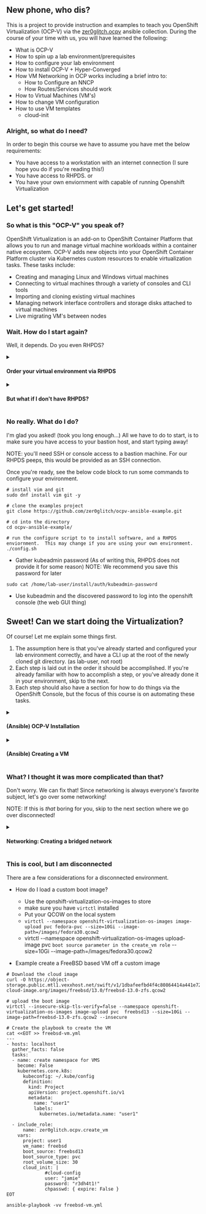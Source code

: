 ## New phone, who dis?
This is a project to provide instruction and examples to teach you OpenShift Virtualization (OCP-V) via the [zer0glitch.ocpv](https://github.com/zer0glitch/ocpv) ansible collection.
During the course of your time with us, you will have learned the following:
- What is OCP-V
- How to spin up a lab environment/prerequisites
- How to configure your lab environment
- How to install OCP-V + Hyper-Converged
- How VM Networking in OCP works including a brief intro to:
  - How to Configure an NNCP
  - How Routes/Services should work
- How to Virtual Machines (VM's)
- How to change VM configuration
- How to use VM templates
  - cloud-init


### Alright, so what do I need?
In order to begin this course we have to assume you have met the below requirements:
- You have access to a workstation with an internet connection (I sure hope you do if you're reading this!)
- You have access to RHPDS.
or
- You have your own enviornment with capable of running Openshift Virtualization

## Let's get started!

### So what is this "OCP-V" you speak of?
OpenShift Virtualization is an add-on to OpenShift Container Platform that allows you to run and manage virtual machine workloads within a container native ecosystem.
OCP-V adds new objects into your OpenShift Container Platform cluster via Kubernetes custom resources to enable virtualization tasks. These tasks include:
- Creating and managing Linux and Windows virtual machines
- Connecting to virtual machines through a variety of consoles and CLI tools
- Importing and cloning existing virtual machines
- Managing network interface controllers and storage disks attached to virtual machines
- Live migrating VM's between nodes


### Wait. How do I start again?
Well, it depends. Do you even RHPDS?
<details>
<summary> <h4> Order your virtual environment via RHPDS </h4> </summary>

* Go to the OCP-V [RHPDS Page:](https://demo.redhat.com/catalog?search=Virtualization&item=babylon-catalog-prod%2Fopenstack.hands-on-ocp-virtualization.prod)
* Let's order the thing!
  * Select "Training"
  * In the "Purpose" drop down, select "As part of course"
  * Leave "Salesforce ID" empty
  * Read the "IMPORTANT PLEASE READ"
  * Check the checkbox
  * *Now* click "Order"
* Wait for your environment to spin up
* ssh to the server with the credentials provided
* Continue to the next steps. We'll configure your environment shortly

</details>

<details>
<summary> <h4> But what if I don't have RHPDS? </h4> </summary>
  
WIP: Ensure you have the following available to you:
- An OCP 4.10 and up cluster
- A bastion host with the following:
      - Ansible
      - Python

</details>

### No really. What do I do?
I'm glad you asked! (took you long enough...)
All we have to do to start, is to make sure you have access to your bastion host, and start typing away!

NOTE: you'll need SSH or console access to a bastion machine. For our RHPDS peeps, this would be provided as an SSH connection.

Once you're ready, see the below code block to run some commands to configure your environment.
 
```
# install vim and git
sudo dnf install vim git -y

# clone the examples project
git clone https://github.com/zer0glitch/ocpv-ansible-example.git

# cd into the directory
cd ocpv-ansible-example/

# run the configure script to to install software, and a RHPDS enviornment.  This may change if you are using your own environment.
./config.sh
```
* Gather kubeadmin password (As of writing this, RHPDS does not provide it for some reason) 
NOTE: We recommend you save this password for later
```
sudo cat /home/lab-user/install/auth/kubeadmin-password
```
* Use kubeadmin and the discovered password to log into the openshift console (the web GUI thing)

## Sweet! Can we start doing the Virtualization?
Of course! Let me explain some things first.
1) The assumption here is that you've already started and configured your lab environment correctly, and have a CLI up at the root of the newly cloned git directory. (as lab-user, not root)
2) Each step is laid out in the order it should be accomplished. If you're already familiar with how to accomplish a step, or you've already done it in your environment, skip to the next.
3) Each step should also have a section for how to do things via the OpenShift Console, but the focus of this course is on automating these tasks.

<details>
<summary> <h4> (Ansible) OCP-V Installation </h4> </summary>

  * Install the Operator and Hyper-converged resource utilizing the [OCP Virtualization install role](https://github.com/zer0glitch/ocpv/blob/main/roles/install/tasks/main.yml)

```
---
- name: Install openshift virtualization
  hosts: localhost
  tasks:

  - name: import deploy_cnv
    import_role:
            name: zer0glitch.ocpv.install
```

  * Run the following command
```
ansible-playbook -vv examples/deploy-cnv.yml
```
  * Navigate to Operators-->Installed Operators
  * Select Project: "openshift-cnv"
  * Select "Show all Projects"
  * Select "Openshift Virtualization"
  * Select "All Instances" 
  * You will see the install completed successfully

</details>

<details>
<summary> <h4> (Ansible) Creating a VM </h4> </summary>

### Standard VM, and intro to creating VMs:
We're going to be using one of the roles from the zer0glitch OCP-V Galaxy repo.
  * The role will use a virtual machine jinja2 [template](https://github.com/zer0glitch/ocpv/blob/main/roles/create_vm/templates/vm-template.yaml.j2)
  * The template offers benefits over just a standard openshift VM template, by using Ansible variables, the template can be customized quickly.

  * Create a basic virtual machine using the [create_vm](https://github.com/zer0glitch/ocpv/tree/main/roles/create_vm) role.  Using the [basic vm playbook](examples/basic-vm.yml)

```
ansible-playbook -vv examples/basic-vm.yml
```

  * To watch things the pretty way, go to the OCP Console and select *Virtual Machines* in the menu
  * Or to watch it from command line, run the below command (from your bastion host)

```
watch oc get vms --all-namespaces
```

### Now let's make it more complicated with a web server!
  
   * Look at the [setup-web-server.yml playbook](https://github.com/zer0glitch/ocpv-ansible-example/blob/main/standup-web-server.yml)
   * Run the following playbook `ansible-playbook -vv examples/standup-web-server.yml`
   * The play will do the following:
     * Create a virtual machine
     * configure an additional interface
     * configure additional drives
     * wait for the eth1 interface to be available
     * run an ansible role that install apache httpd and copies over a default index
     * expose ssh and port 80 for web access
  
</details>
  
  
### What? I thought it was more complicated than that?
Don't worry. We can fix that!
Since networking is always everyone's favorite subject, let's go over some networking!

NOTE: If this is *that* boring for you, skip to the next section where we go over disconnected!

<details>
<summary> <h4> Networking: Creating a bridged network </h4> </summary>

Doc links:
- [Network configuration](https://docs.openshift.com/container-platform/4.10/virt/node_network/virt-updating-node-network-config.html)
- [Connecting a VM to a Bridged Network](https://docs.openshift.com/container-platform/4.10/virt/virtual_machines/vm_networking/virt-attaching-vm-multiple-networks.html)

Steps:
  * get the NodeNetworkState
```
oc get nns
```
  ```
   NAME       AGE
   master-0   68m
   master-1   68m
   master-2   68m
   worker-0   68m
   worker-1   68m
   worker-2   68m
  ```

  * look at the first worker node (worker-0 in this case) to see what interfaces are available, and which one we would like to bridge
 ```
oc get nns -oyaml worker-0
```
  ```
  apiVersion: nmstate.io/v1beta1
  kind: NodeNetworkState
  status:
      interfaces:
  ...
      - ipv4:
          address:
          - ip: 192.168.3.105
            prefix-length: 24
          auto-dns: true
          auto-gateway: true
          auto-route-table-id: 0
          auto-routes: true
          dhcp: true
          enabled: true
        ipv6:
          address:
  ...
      mac-address: DE:AD:BE:EF:02:50
      mtu: 8942
      name: ens5
      state: up
      type: ethernet

  ```
  * Or use a shortcut
  ```
oc get nns -o jsonpath='{range .status.currentState.interfaces[*]}{"NAME: "}{.name}{"\t\tIPINFO: "}{.ipv4.address[*].ip}{"\t\t\tENABLED: "}{.ipv4.enabled}{"\n"}' worker-0
  ```
  * Create a bridge for ens5 with dhcp 
   ```
   cat <<EOT >> nodenetworkconfigurationpolicy.yml
   ---
   apiVersion: nmstate.io/v1
   kind: NodeNetworkConfigurationPolicy
   metadata:
     name: br1-ens5-policy
   spec:
     nodeSelector:
             node-role.kubernetes.io/worker: ""
     desiredState:
       interfaces:
         - name: br1
           description: Linux bridge with ens5 as a port
           type: linux-bridge
           state: up
           ipv4:
             enabled: false
           bridge:
             options:
               stp:
                 enabled: false
             port:
               - name: ens5
   EOT
   ```
```
oc apply -f nodenetworkconfigurationpolicy.yml
```
</details>
  
### This is cool, but I am disconnected
There are a few considerations for a disconnected environment.
   * How do I load a custom boot image?
     * Use the opnshift-virtualization-os-images to store 
     * make sure you have `virtctl` installed
     * Put your QCOW on the local system
     * `virtctl --namespace openshift-virtualization-os-images image-upload pvc fedora-pvc --size=10Gi --image-path=/images/fedora30.qcow2`  
     * virtctl --namespace openshift-virtualization-os-images upload-image pvc `boot source parameter in the create_vm role` --size=10Gi --image-path=/images/fedora30.qcow2

   * Example create a FreeBSD based VM off a custom image
```
# Download the cloud image
curl -O https://object-storage.public.mtl1.vexxhost.net/swift/v1/1dbafeefbd4f4c80864414a441e72dd2/bsd-cloud-image.org/images/freebsd/13.0/freebsd-13.0-zfs.qcow2

# upload the boot image
virtctl --insecure-skip-tls-verify=false --namespace openshift-virtualization-os-images image-upload pvc  freebsd13 --size=10Gi --image-path=freebsd-13.0-zfs.qcow2 --insecure

# Create the playbook to create the VM
cat <<EOT >> freebsd-vm.yml
---
- hosts: localhost
  gather_facts: false
  tasks:
  - name: create namespace for VMS
    become: False
    kubernetes.core.k8s:
      kubeconfig: ~/.kube/config
      definition:
        kind: Project
        apiVersion: project.openshift.io/v1
        metadata:
          name: "user1"
          labels:
            kubernetes.io/metadata.name: "user1"

  - include_role:
      name: zer0glitch.ocpv.create_vm
    vars: 
      project: user1
      vm_name: freebsd
      boot_source: freebsd13
      boot_source_type: pvc
      root_volume_size: 30
      cloud_init: |
              #cloud-config
              user: "jamie"
              password: "r3dh4t1!"
              chpasswd: { expire: False }
EOT
     
ansible-playbook -vv freebsd-vm.yml

```
     

